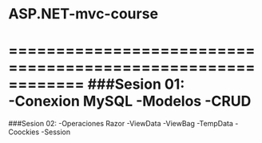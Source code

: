 # ASP.NET-mvc-course
============================================================
###Sesion 01:\
-Conexion MySQL
-Modelos
-CRUD
============================================================
###Sesion 02:
-Operaciones Razor
-ViewData
-ViewBag
-TempData
-Coockies
-Session
